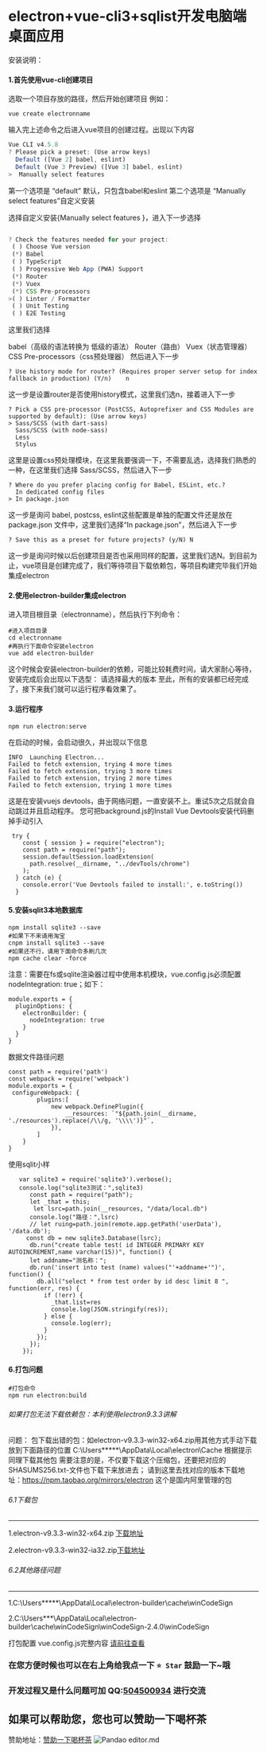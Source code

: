 # electron+vue-cli3+sqlist开发电脑端桌面应用
安装说明：
#### 1.首先使用vue-cli创建项目
选取一个项目存放的路径，然后开始创建项目 例如：
```
vue create electronname
```
输入完上述命令之后进入vue项目的创建过程。出现以下内容

```javascript
Vue CLI v4.5.8
? Please pick a preset: (Use arrow keys)
  Default ([Vue 2] babel, eslint)
  Default (Vue 3 Preview) ([Vue 3] babel, eslint)
>  Manually select features    

```
第一个选项是 “default” 默认，只包含babel和eslint
第二个选项是 “Manually select features”自定义安装

选择自定义安装{Manually select features }，进入下一步选择

```javascript

? Check the features needed for your project:
 ( ) Choose Vue version
 (*) Babel
 ( ) TypeScript
 ( ) Progressive Web App (PWA) Support
 (*) Router
 (*) Vuex
 (*) CSS Pre-processors
>( ) Linter / Formatter
 ( ) Unit Testing
 ( ) E2E Testing                                                                                                                             
```
这里我们选择

babel（高级的语法转换为 低级的语法）
Router（路由）
Vuex（状态管理器）
CSS Pre-processors（css预处理器）
然后进入下一步

```
? Use history mode for router? (Requires proper server setup for index 
fallback in production) (Y/n)    n
```
这一步是设置router是否使用history模式，这里我们选n，接着进入下一步

```
? Pick a CSS pre-processor (PostCSS, Autoprefixer and CSS Modules are supported by default): (Use arrow keys)
> Sass/SCSS (with dart-sass)
  Sass/SCSS (with node-sass)
  Less
  Stylus  
```
这里是设置css预处理模块，在这里我要强调一下，不需要乱选，选择我们熟悉的一种，在这里我们选择 Sass/SCSS，然后进入下一步

```
? Where do you prefer placing config for Babel, ESLint, etc.?
  In dedicated config files
> In package.json                                                                                                                            
```
这一步是询问 babel, postcss, eslint这些配置是单独的配置文件还是放在package.json 文件中，这里我们选择“In package.json”，然后进入下一步

```
? Save this as a preset for future projects? (y/N) N
```
这一步是询问时候以后创建项目是否也采用同样的配置，这里我们选N。到目前为止，vue项目是创建完成了，我们等待项目下载依赖包，等项目构建完毕我们开始集成electron

#### 2.使用electron-builder集成electron
进入项目根目录（electronname），然后执行下列命令：
```
#进入项目目录
cd electronname
#再执行下面命令安装electron
vue add electron-builder
```
这个时候会安装electron-builder的依赖，可能比较耗费时间，请大家耐心等待，安装完成后会出现以下选型：
请选择最大的版本
至此，所有的安装都已经完成了，接下来我们就可以运行程序看效果了。
#### 3.运行程序
```
npm run electron:serve
```
在启动的时候，会启动很久，并出现以下信息

```
INFO  Launching Electron...
Failed to fetch extension, trying 4 more times
Failed to fetch extension, trying 3 more times
Failed to fetch extension, trying 2 more times
Failed to fetch extension, trying 1 more times
```
这是在安装vuejs devtools，由于网络问题，一直安装不上。重试5次之后就会自动跳过并且启动程序。
您可把background.js的Install Vue Devtools安装代码删掉手动引入
  ```
   try {
      const { session } = require("electron");
      const path = require("path");
      session.defaultSession.loadExtension(
        path.resolve(__dirname, "../devTools/chrome") 
      ); 
    } catch (e) {
      console.error('Vue Devtools failed to install:', e.toString())
    }
  ```
#### 5.安装sqlit3本地数据库
```
npm install sqlite3 --save
#如果下不来请用淘宝
cnpm install sqlite3 --save
#如果还不行，请用下面命令多刷几次
npm cache clear -force
```
注意：需要在fs或sqlite渲染器过程中使用本机模块，vue.config.js必须配置 nodeIntegration: true；如下：
```
module.exports = {
  pluginOptions: {
    electronBuilder: {
      nodeIntegration: true
    }
  }
}
```
数据文件路径问题
```
const path = require('path')
const webpack = require('webpack')
module.exports = {
 configureWebpack: {
        plugins:[
            new webpack.DefinePlugin({
                __resources: `"${path.join(__dirname, './resources').replace(/\\/g, '\\\\')}"`,
            }),
        ]
    }
}
```
使用sqlit小样
```
   var sqlite3 = require('sqlite3').verbose();
   console.log("sqlite3测试：",sqlite3)
      const path = require("path");
      let _that = this;
       let lsrc=path.join(__resources, "/data/local.db")
      console.log("路径：",lsrc)
      // let ruing=path.join(remote.app.getPath('userData'), '/data.db');
     const db = new sqlite3.Database(lsrc);
      db.run("create table test( id INTEGER PRIMARY KEY AUTOINCREMENT,name varchar(15))", function() {
      let addname="测名称：";
      db.run('insert into test (name) values("'+addname+'")', function() {
        db.all("select * from test order by id desc limit 8 ", function(err, res) {
          if (!err) {
            _that.list=res
            console.log(JSON.stringify(res));
          } else {
            console.log(err);
          }
        });
      });
    });
```

#### 6.打包问题
```
#打包命令
npm run electron:build
```
###### 如果打包无法下载依赖包：本利使用electron9.3.3讲解

问题： 包下载出错的包：如electron-v9.3.3-win32-x64.zip用其他方式手动下载放到下面路径的位置 C:\Users\*****\AppData\Local\electron\Cache 根据提示同理下载其他包 需要注意的是，不仅要下载这个压缩包，还要把对应的SHASUMS256.txt-文件也下载下来放进去； 
请到这里去找对应的版本下载地址：https://npm.taobao.org/mirrors/electron 这个是国内阿里管理的包
###### 6.1下载包

------------
1.electron-v9.3.3-win32-x64.zip [下载地址](https://npm.taobao.org/mirrors/electron/9.3.3/electron-v9.3.3-win32-x64.zip "下载地址")

2.electron-v9.3.3-win32-ia32.zip[下载地址](https://npm.taobao.org/mirrors/electron/9.3.3/electron-v9.3.3-win32-ia32.zip "下载地址")
###### 6.2其他路径问题

------------

1.C:\Users\*****\AppData\Local\electron-builder\cache\winCodeSign

2.C:\Users\***\AppData\Local\electron-builder\cache\winCodeSign\winCodeSign-2.4.0\winCodeSign

打包配置 vue.config.js完整内容 [请前往查看](https://github.com/huanglishi/electronvue/blob/main/vue.config.js "请前往查看")
### 在您方便时候也可以在右上角给我点一下 `⭐ Star` 鼓励一下~哦
###  开发过程又是什么问题可加 QQ:[504500934](https://ynjiyuan.com "504500934") 进行交流
## 如果可以帮助您，您也可以赞助一下喝杯茶
赞助地址：[赞助一下喝杯茶](https://honey.ynjiyuan.com/wxpayqrcode.png "赞助一下喝杯茶")
![Pandao editor.md](https://honey.ynjiyuan.com/wxpayqrcode.png "Pandao editor.md")
